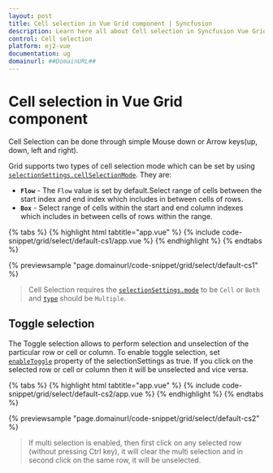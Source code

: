 ```yaml
---
layout: post
title: Cell selection in Vue Grid component | Syncfusion
description: Learn here all about Cell selection in Syncfusion Vue Grid component of Syncfusion Essential JS 2 and more.
control: Cell selection 
platform: ej2-vue
documentation: ug
domainurl: ##DomainURL##
---
```


# Cell selection in Vue Grid component

Cell Selection can be done through simple Mouse down or Arrow keys(up, down, left and right).

Grid supports two types of cell selection mode which can be set by using
[`selectionSettings.cellSelectionMode`](https://ej2.syncfusion.com/vue/documentation/api/grid/selectionSettings/#cellselectionmode). They are:

* **`Flow`** - The `Flow` value is set by default.Select range of cells between the start index and end index which includes in between cells of rows.
* **`Box`** - Select range of cells within the start and end column indexes which includes in between cells of rows within the range.

{% tabs %}
{% highlight html tabtitle="app.vue" %}
{% include code-snippet/grid/select/default-cs1/app.vue %}
{% endhighlight %}
{% endtabs %}
        
{% previewsample "page.domainurl/code-snippet/grid/select/default-cs1" %}

> Cell Selection requires the [`selectionSettings.mode`](https://ej2.syncfusion.com/vue/documentation/api/grid/selectionSettings/#mode) to be `Cell` or  `Both` and [`type`](https://ej2.syncfusion.com/vue/documentation/api/grid/selectionSettings/#type) should be `Multiple`.

## Toggle selection

The Toggle selection allows to perform selection and unselection of the particular row or cell or column. To enable toggle selection, set [`enableToggle`](https://ej2.syncfusion.com/vue/documentation/api/grid/selectionSettings/#enabletoggle) property of the selectionSettings as true. If you click on the selected row or cell or column then it will be unselected and vice versa.

{% tabs %}
{% highlight html tabtitle="app.vue" %}
{% include code-snippet/grid/select/default-cs2/app.vue %}
{% endhighlight %}
{% endtabs %}
        
{% previewsample "page.domainurl/code-snippet/grid/select/default-cs2" %}

> If multi selection is enabled, then first click on any selected row (without pressing Ctrl key), it will clear the multi selection and in second click on the same row, it will be unselected.